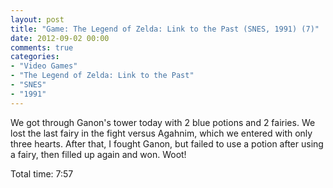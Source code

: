 ```yaml
---
layout: post
title: "Game: The Legend of Zelda: Link to the Past (SNES, 1991) (7)"
date: 2012-09-02 00:00
comments: true
categories:
- "Video Games"
- "The Legend of Zelda: Link to the Past"
- "SNES"
- "1991"
---
```


We got through Ganon's tower today with 2 blue potions and 2
fairies. We lost the last fairy in the fight versus Agahnim, which
we entered with only three hearts. After that, I fought Ganon,
but failed to use a potion after using a fairy, then filled up
again and won. Woot!

Total time: 7:57
